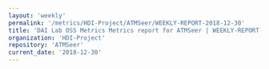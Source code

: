 ```yaml
---
layout: 'weekly'
permalink: '/metrics/HDI-Project/ATMSeer/WEEKLY-REPORT-2018-12-30'
title: 'DAI Lab OSS Metrics Metrics report for ATMSeer | WEEKLY-REPORT-2018-12-30'
organization: 'HDI-Project'
repository: 'ATMSeer'
current_date: '2018-12-30'
---
```

